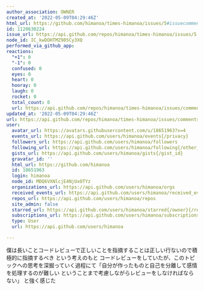 ```yaml
---
author_association: OWNER
created_at: '2022-05-09T04:29:46Z'
html_url: https://github.com/himanoa/times-himanoa/issues/5#issuecomment-1120630224
id: 1120630224
issue_url: https://api.github.com/repos/himanoa/times-himanoa/issues/5
node_id: IC_kwDOHTMZ985Cy3XQ
performed_via_github_app: 
reactions:
  "+1": 0
  "-1": 0
  confused: 0
  eyes: 0
  heart: 0
  hooray: 0
  laugh: 0
  rocket: 0
  total_count: 0
  url: https://api.github.com/repos/himanoa/times-himanoa/issues/comments/1120630224/reactions
updated_at: '2022-05-09T04:29:46Z'
url: https://api.github.com/repos/himanoa/times-himanoa/issues/comments/1120630224
user:
  avatar_url: https://avatars.githubusercontent.com/u/18651963?v=4
  events_url: https://api.github.com/users/himanoa/events{/privacy}
  followers_url: https://api.github.com/users/himanoa/followers
  following_url: https://api.github.com/users/himanoa/following{/other_user}
  gists_url: https://api.github.com/users/himanoa/gists{/gist_id}
  gravatar_id: ''
  html_url: https://github.com/himanoa
  id: 18651963
  login: himanoa
  node_id: MDQ6VXNlcjE4NjUxOTYz
  organizations_url: https://api.github.com/users/himanoa/orgs
  received_events_url: https://api.github.com/users/himanoa/received_events
  repos_url: https://api.github.com/users/himanoa/repos
  site_admin: false
  starred_url: https://api.github.com/users/himanoa/starred{/owner}{/repo}
  subscriptions_url: https://api.github.com/users/himanoa/subscriptions
  type: User
  url: https://api.github.com/users/himanoa

---
```

僕は長いことコードレビューで正しいことを指摘することは正しい行ないので積極的に指摘するべき という考えのもと コードレビューをしていたが、このトピックへの思考を深掘っていく過程にて「自分が作ったものと自己を分離して感情を処理するのが難しい ということまで考慮しながらレビューをしなければならない」 と強く感じた
